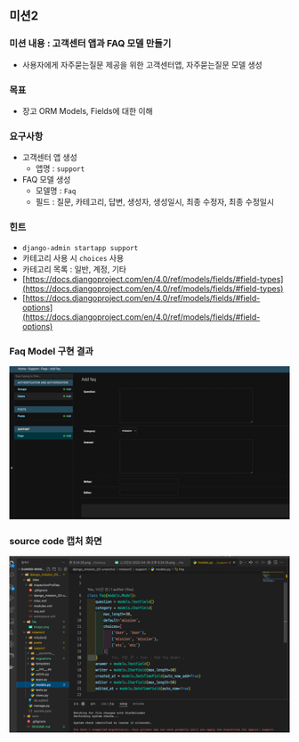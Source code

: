 ## 미션2
### 미션 내용 : 고객센터 앱과 FAQ 모델 만들기

- 사용자에게 자주묻는질문 제공을 위한 고객센터앱, 자주묻는질문 모델 생성

### 목표

- 장고 ORM Models, Fields에 대한 이해

### 요구사항

- 고객센터 앱 생성
    - 앱명 : `support`
- FAQ 모델 생성
    - 모델명 : `Faq`
    - 필드 : 질문, 카테고리, 답변, 생성자, 생성일시, 최종 수정자, 최종 수정일시

### 힌트

- `django-admin startapp support`
- 카테고리 사용 시 `choices` 사용
- 카테고리 목록 : 일반, 계정, 기타
- [https://docs.djangoproject.com/en/4.0/ref/models/fields/#field-types](https://docs.djangoproject.com/en/4.0/ref/models/fields/#field-types)
- [https://docs.djangoproject.com/en/4.0/ref/models/fields/#field-options](https://docs.djangoproject.com/en/4.0/ref/models/fields/#field-options)

### Faq Model 구현 결과
<img src="./file/image.png" />

### source code 캡처 화면
<img src="./file/image2.png" />
